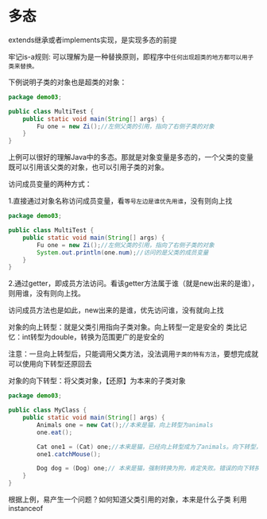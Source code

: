  # 多态
 
 extends继承或者implements实现，是实现多态的前提

牢记is-a规则: 可以理解为是一种替换原则，即程序中`任何出现超类的地方都可以用子类来替换。`

下例说明子类的对象也是超类的对象：
```java
package demo03;

public class MultiTest {
    public static void main(String[] args) {
        Fu one = new Zi();//左侧父类的引用，指向了右侧子类的对象
    }
}
```
上例可以很好的理解Java中的多态。那就是对象变量是多态的，一个父类的变量既可以引用该父类的对象，也可以引用子类的对象。

访问成员变量的两种方式：

1.直接通过对象名称访问成员变量，看`等号左边是谁优先用谁`，没有则向上找

```java
package demo03;

public class MultiTest {
    public static void main(String[] args) {
        Fu one = new Zi();//左侧父类的引用，指向了右侧子类的对象
        System.out.println(one.num);//访问的是父类的成员变量
    }
}
```

2.通过getter，即成员方法访问。看该getter方法属于谁（就是new出来的是谁），则用谁，没有则向上找。

访问成员方法也是如此，new出来的是谁，优先访问谁，没有就向上找



对象的向上转型：就是父类引用指向子类对象。向上转型一定是安全的 类比记忆：int转型为double，转换为范围更广的是安全的

注意：一旦向上转型后，只能调用父类方法，没法调用`子类的特有方法`，要想完成就可以使用向下转型还原回去

对象的向下转型：将父类对象，【还原】为本来的子类对象

```java
package demo03;

public class MyClass {
    public static void main(String[] args) {
        Animals one = new Cat();//本来是猫，向上转型为animals
        one.eat();

        Cat one1 = (Cat) one;//本来是猫，已经向上转型成为了animals。向下转型，将本来的猫还原
        one1.catchMouse();

        Dog dog = (Dog) one;// 本来是猫，强制转换为狗，肯定失败。错误的向下转换
    }
}
```

根据上例，易产生一个问题？如何知道父类引用的对象，本来是什么子类  利用instanceof















